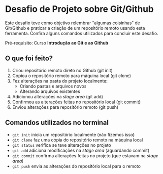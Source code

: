 # Desafio de Projeto sobre Git/Github

Este desafio teve como objetivo relembrar "algumas coisinhas" de Git/Github e praticar a criação de um repositório remoto usando esta ferramenta. Confira alguns comandos utilizados para concluir este desafio.

Pré-requisito: Curso **Introdução ao Git e ao Github**


## O que foi feito?

1. Criou repositório remoto direto no Github (git init)
1. Copiou o repositório remoto para máquina local (git clone)
1. Fez alterações na pasta do projeto localmente:
   - Criando pastas e arquivos novos
   - Alterando arquivos existentes
1. Adicionou alterações na *stage area* (git add)
1. Confirmou as alterações feitas no repositório local (git commit)
1. Enviou alterações para repositório remoto (git push)


## Comandos utilizados no terminal

- `git init` inicia um repositório localmente (não fizemos isso)
- `git clone` faz uma cópia do repositório remoto na máquina local
- `git status` verifica se teve alterações no projeto
- `git add` adiciona modificações na *stage area* (aguardando commit)
- `git commit` confirma alterações feitas no projeto (que estavam na *stage area*)
- `git push` envia as alterações do repositório local para o remoto